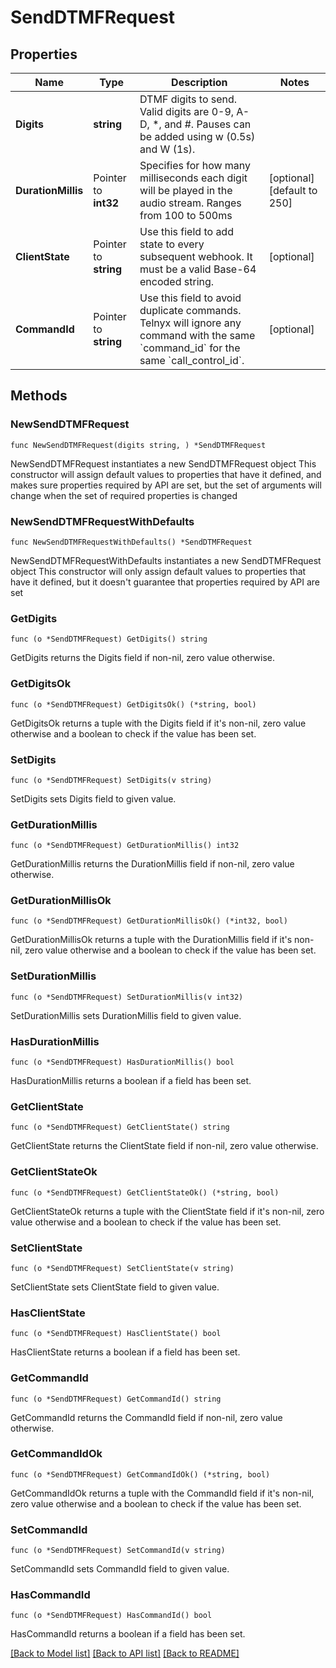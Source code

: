 # SendDTMFRequest

## Properties

Name | Type | Description | Notes
------------ | ------------- | ------------- | -------------
**Digits** | **string** | DTMF digits to send. Valid digits are 0-9, A-D, *, and #. Pauses can be added using w (0.5s) and W (1s). | 
**DurationMillis** | Pointer to **int32** | Specifies for how many milliseconds each digit will be played in the audio stream. Ranges from 100 to 500ms | [optional] [default to 250]
**ClientState** | Pointer to **string** | Use this field to add state to every subsequent webhook. It must be a valid Base-64 encoded string. | [optional] 
**CommandId** | Pointer to **string** | Use this field to avoid duplicate commands. Telnyx will ignore any command with the same &#x60;command_id&#x60; for the same &#x60;call_control_id&#x60;. | [optional] 

## Methods

### NewSendDTMFRequest

`func NewSendDTMFRequest(digits string, ) *SendDTMFRequest`

NewSendDTMFRequest instantiates a new SendDTMFRequest object
This constructor will assign default values to properties that have it defined,
and makes sure properties required by API are set, but the set of arguments
will change when the set of required properties is changed

### NewSendDTMFRequestWithDefaults

`func NewSendDTMFRequestWithDefaults() *SendDTMFRequest`

NewSendDTMFRequestWithDefaults instantiates a new SendDTMFRequest object
This constructor will only assign default values to properties that have it defined,
but it doesn't guarantee that properties required by API are set

### GetDigits

`func (o *SendDTMFRequest) GetDigits() string`

GetDigits returns the Digits field if non-nil, zero value otherwise.

### GetDigitsOk

`func (o *SendDTMFRequest) GetDigitsOk() (*string, bool)`

GetDigitsOk returns a tuple with the Digits field if it's non-nil, zero value otherwise
and a boolean to check if the value has been set.

### SetDigits

`func (o *SendDTMFRequest) SetDigits(v string)`

SetDigits sets Digits field to given value.


### GetDurationMillis

`func (o *SendDTMFRequest) GetDurationMillis() int32`

GetDurationMillis returns the DurationMillis field if non-nil, zero value otherwise.

### GetDurationMillisOk

`func (o *SendDTMFRequest) GetDurationMillisOk() (*int32, bool)`

GetDurationMillisOk returns a tuple with the DurationMillis field if it's non-nil, zero value otherwise
and a boolean to check if the value has been set.

### SetDurationMillis

`func (o *SendDTMFRequest) SetDurationMillis(v int32)`

SetDurationMillis sets DurationMillis field to given value.

### HasDurationMillis

`func (o *SendDTMFRequest) HasDurationMillis() bool`

HasDurationMillis returns a boolean if a field has been set.

### GetClientState

`func (o *SendDTMFRequest) GetClientState() string`

GetClientState returns the ClientState field if non-nil, zero value otherwise.

### GetClientStateOk

`func (o *SendDTMFRequest) GetClientStateOk() (*string, bool)`

GetClientStateOk returns a tuple with the ClientState field if it's non-nil, zero value otherwise
and a boolean to check if the value has been set.

### SetClientState

`func (o *SendDTMFRequest) SetClientState(v string)`

SetClientState sets ClientState field to given value.

### HasClientState

`func (o *SendDTMFRequest) HasClientState() bool`

HasClientState returns a boolean if a field has been set.

### GetCommandId

`func (o *SendDTMFRequest) GetCommandId() string`

GetCommandId returns the CommandId field if non-nil, zero value otherwise.

### GetCommandIdOk

`func (o *SendDTMFRequest) GetCommandIdOk() (*string, bool)`

GetCommandIdOk returns a tuple with the CommandId field if it's non-nil, zero value otherwise
and a boolean to check if the value has been set.

### SetCommandId

`func (o *SendDTMFRequest) SetCommandId(v string)`

SetCommandId sets CommandId field to given value.

### HasCommandId

`func (o *SendDTMFRequest) HasCommandId() bool`

HasCommandId returns a boolean if a field has been set.


[[Back to Model list]](../README.md#documentation-for-models) [[Back to API list]](../README.md#documentation-for-api-endpoints) [[Back to README]](../README.md)


